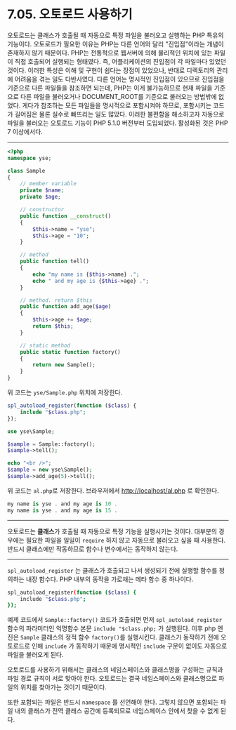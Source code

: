 # 7.05. 오토로드 사용하기

오토로드는 클래스가 호출될 때 자동으로 특정 파일을 불러오고 실행하는 PHP 특유의 기능이다.
오토로드가 필요한 이유는 PHP는 다른 언어와 달리 "진입점"이라는 개념이 존재하지 않기 때문이다. PHP는 전통적으로 웹서버에 의해 물리적인 위치에 있는 파일이 직접 호출되어 실행되는 형태였다. 즉, 어플리케이션의 진입점이 각 파일마다 있었던 것이다.
이러한 특성은 이해 및 구현이 쉽다는 장점이 있었으나, 반대로 디렉토리의 관리에 어려움을 겪는 일도 다반사였다. 다른 언어는 명시적인 진입점이 있으므로 진입점을 기준으로 다른 파일들을 참조하면 되는데, PHP는 이게 불가능하므로 현재 파일을 기준으로 다른 파일을 불러오거나 DOCUMENT_ROOT를 기준으로 불러오는 방법밖에 없었다.
게다가 참조하는 모든 파일들을 명시적으로 포함시켜야 하므로, 포함시키는 코드가 길어짐은 물론 실수로 빠뜨리는 일도 많았다.
이러한 불편함을 해소하고자 자동으로 파일을 불러오는 오토로드 기능이 PHP 5.1.0 버전부터 도입되었다. 활성화된 것은 PHP 7 이상에서다.

---

```php
<?php
namespace yse;

class Sample
{
    // member variable
    private $name;
    private $age;

    // constructor
    public function __construct()
    {
        $this->name = "yse";
        $this->age = "10";
    }

    // method
    public function tell()
    {
        echo "my name is {$this->name} .";
        echo " and my age is {$this->age} .";
    }

    // method. return $this
    public function add_age($age)
    {
        $this->age += $age;
        return $this;
    }

    // static method
    public static function factory()
    {
        return new Sample();
    }
}
```

위 코드는 `yse/Sample.php` 위치에 저장한다.

```php
spl_autoload_register(function ($class) {
    include "$class.php";
});

use yse\Sample;

$sample = Sample::factory();
$sample->tell();

echo "<br />";
$sample = new yse\Sample();
$sample->add_age(5)->tell();
```

위 코드는 `al.php`로 저장한다. 브라우저에서 [http://localhost/al.php](http://localhost/al.php) 로 확인한다.

```csharp
my name is yse . and my age is 10 .
my name is yse . and my age is 15 .
```

---

오토로드는 **클래스**가 호출될 때 자동으로 특정 기능을 실행시키는 것이다. 대부분의 경우에는 필요한 파일을 일일이 `require` 하지 않고 자동으로 불러오고 싶을 때 사용한다.
반드시 클래스에만 작동하므로 함수나 변수에서는 동작하지 않는다.

---

`spl_autoload_register` 는 클래스가 호출되고 나서 생성되기 전에 실행할 함수를 정의하는 내장 함수다. PHP 내부의 동작을 가로채는 메타 함수 중 하나이다.

```bash
spl_autoload_register(function ($class) {
    include "$class.php";
});
```

예제 코드에서 `Sample::factory()` 코드가 호출되면 먼저 `spl_autoload_register` 함수의 파라미터인 익명함수 본문 `include "$class.php;` 가 실행된다. 이후 php 엔진은 `Sample` 클래스의 정적 함수 `factory()`를 실행시킨다.
클래스가 동작하기 전에 오토로드로 인해 `include` 가 동작하기 때문에 명시적인 `include` 구문이 없이도 자동으로 파일을 불러오게 된다.

오토로드를 사용하기 위해서는 클래스의 네임스페이스와 클래스명을 구성하는 규칙과 파일 경로 규칙이 서로 맞아야 한다. 오토로드는 결국 네임스페이스와 클래스명으로 파일의 위치를 찾아가는 것이기 때문이다.

또한 포함되는 파일은 반드시 `namespace` 를 선언해야 한다. 그렇지 않으면 포함되는 파일 내의 클래스가 전역 클래스 공간에 등록되므로 네임스페이스 안에서 찾을 수 없게 된다.
